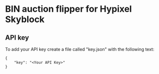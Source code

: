 # BIN auction flipper for Hypixel Skyblock

## API key
To add your API key create a file called "key.json" with the following text:

```
{
    "key": "<Your API Key>"
}
```
